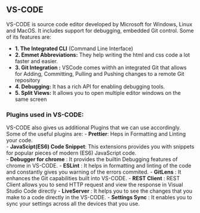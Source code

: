 ## VS-CODE
VS-CODE is source code editor developed by Microsoft for Windows, Linux and MacOS. It includes support for debugging, embedded Git control. Some of its features are:
- **1. The Integrated CLI** (Command Line Interface)  
- **2. Emmet Abbreviations:** They help writing the html and css code a lot faster and easier.  
- **3. Git Integration :** VSCode comes wiithh an integrated Git that allows for Adding, Committing, Pulling and Pushing changes to a remote Git repository  
- **4. Debugging:** It has a rich  API for enabling debugging tools.  
- **5. Split Views:** It allows you to open multiple editor windows on the same screen  
### Plugins used in VS-CODE:
VS-CODE also gives us additional Plugins that we can use accordingly. Some of the useful plugins are:
	- **Prettier**: Heps in Formatting and Linting your code.  
	- **JavaScipt(ES6) Code Snippet**: This extensions provides you with snippets for popular pieces of modern (ES6) JavaScript code.  
	- **Debugger for chrome** : It provides the builtin Debugging features of chrome in VS-CODE.
	- **ESLint** : It helps in formatting and linting of the code and constantly gives you warning of the errors commited.
	- **GitLens** : It enhances the Git capabilities built into VS-CODE.
	- **REST Client** : REST Client allows you to send HTTP request and view the response in Visual Studio Code directly
	- **LiveServer** : It helps you to see the changes that you make to a code directly in the VS-CODE.
	- **Settings Sync** : It enables you to sync your settings across all the devices that you use.










